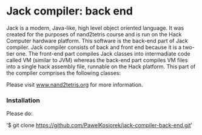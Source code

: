 # Jack compiler: back end
Jack is a modern, Java-like, high level object oriented language. It was created for the purposes of nand2tetris course and is run on the Hack Computer hardware platform. This software is the back-end part of Jack compiler. Jack compiler consists of back and front end because it is a two-tier one. The front-end part compiles Jack classes into intermadiate code called VM (similar to JVM) whereas the back-end part compiles VM files into a single hack assembly file, runnable on the Hack platform.
This part of the compiler comprises the following classes:

Please visit www.nand2tetris.org for more information.

### Installation

Please do:

'$ git clone https://github.com/PawelKosiorek/jack-compiler-back-end.git'
